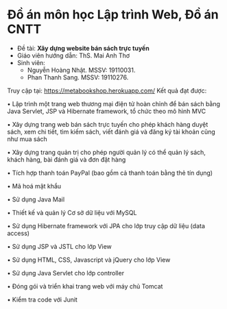 # Đồ án môn học Lập trình Web, Đồ án CNTT
- Đề tài: **Xây dựng website bán sách trực tuyến**
- Giáo viên hướng dẫn: ThS. Mai Anh Thơ
- Sinh viên:
  - Nguyễn Hoàng Nhật. MSSV: 19110031. 
  - Phan Thanh Sang. MSSV: 19110276.
  
Truy cập tại: https://metabookshop.herokuapp.com/
Kết quả đạt được:

•	Lập trình một trang web thương mại điện tử hoàn chỉnh để bán sách bằng Java Servlet, JSP và Hibernate framework, tổ chức theo mô hình MVC

•	Xây dựng trang web bán sách trực tuyến cho phép khách hàng duyệt sách, xem chi tiết, tìm kiếm sách, viết đánh giá và đăng ký tài khoản cũng như mua sách

•	Xây dựng trang quản trị cho phép người quản lý có thể quản lý sách, khách hàng, bài đánh giá và đơn đặt hàng

•	Tích hợp thanh toán PayPal (bao gồm cả thanh toán bằng thẻ tín dụng)

•	Mã hoá mật khẩu

•	Sử dụng Java Mail

•	Thiết kế và quản lý Cơ sở dữ liệu với MySQL

•	Sử dụng Hibernate framework với JPA cho lớp truy cập dữ liệu (data access)

•	Sử dụng JSP và JSTL cho lớp View

•	Sử dụng HTML, CSS, Javascript và jQuery cho lớp View

•	Sử dụng Java Servlet cho lớp controller

•	Đóng gói và triển khai trang web với máy chủ Tomcat

•	Kiểm tra code với Junit
